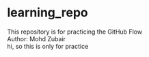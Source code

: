 # learning_repo
This repository is for practicing the GitHub Flow
<br>
Author: Mohd Zubair
<br>
hi, so this is only for practice


